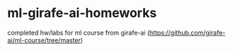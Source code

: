 # ml-girafe-ai-homeworks
completed hw/labs for ml course from girafe-ai (https://github.com/girafe-ai/ml-course/tree/master)
